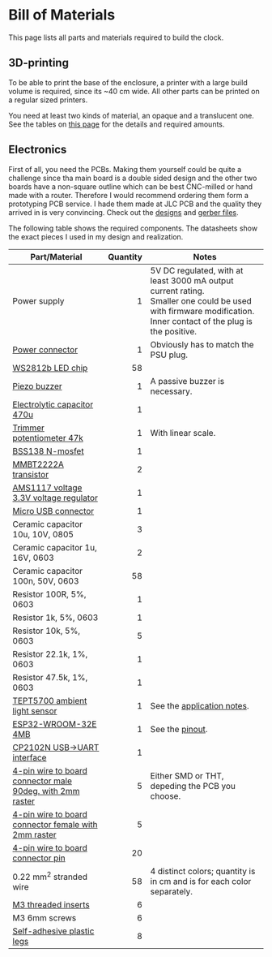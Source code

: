 # Bill of Materials

This page lists all parts and materials required to build the clock.

## 3D-printing

To be able to print the base of the enclosure, a printer with a large build volume is required, since its ~40 cm wide. All other parts can be printed on a regular sized printers.

You need at least two kinds of material, an opaque and a translucent one. See the tables on [this page](models/3d-print/readme.md) for the details and required amounts.

## Electronics

First of all, you need the PCBs. Making them yourself could be quite a challenge since tha main board is a double sided design and the other two boards have a non-square outline which can be best CNC-milled or hand made with a router. Therefore I would recommend ordering them form a prototyping PCB service. I hade them made at JLC PCB and the quality they arrived in is very convincing. Check out the [designs](sch-pcb/readme.md) and [gerber files](gerber/readme.md).

The following table shows the required components. The datasheets show the exact pieces I used in my design and realization.

| Part/Material | Quantity | Notes |
|---------------|---------:|-------|
| Power supply | 1 | 5V DC regulated, with at least 3000 mA output current rating.<br>Smaller one could be used with firmware modification. Inner contact of the plug is the positive. |
| [Power connector](datasheets/pc-gk2.1.pdf) | 1 | Obviously has to match the PSU plug. |
| [WS2812b LED chip](datasheets/ws2812b.pdf) | 58 | |
| [Piezo buzzer](datasheets/sfn-12055pa6.5_en_10040569.pdf) | 1 | A passive buzzer is necessary. |
| [Electrolytic capacitor 470u](datasheets/sc-caps.pdf) | 1 | |
| [Trimmer potentiometer 47k](datasheets/ca6v-smd47k_en_10032410.pdf) | 1 | With linear scale. |
| [BSS138 N-mosfet](datasheets/bss138_en_10021022.pdf) | 1 | |
| [MMBT2222A transistor](datasheets/mmbt2222a_en_10039962.pdf) | 2 | |
| [AMS1117 voltage 3.3V voltage regulator](datasheets/ams1117.pdf) | 1 | |
| [Micro USB connector](datasheets/10118193-0001lf_en_10038704.pdf) | 1 | |
| Ceramic capacitor 10u, 10V, 0805 | 3 | |
| Ceramic capacitor 1u, 16V, 0603 | 2 | |
| Ceramic capacitor 100n, 50V, 0603 | 58 | |
| Resistor 100R, 5%, 0603 | 1 | |
| Resistor 1k, 5%, 0603 | 1 | |
| Resistor 10k, 5%, 0603 | 5 | |
| Resistor 22.1k, 1%, 0603 | 1 | |
| Resistor 47.5k, 1%, 0603 | 1 | |
| [TEPT5700 ambient light sensor](datasheets/tept5700.pdf) | 1 | See the [application notes](datasheets/appnote-tept5700.pdf). |
| [ESP32-WROOM-32E 4MB](datasheets/esp32-wroom-32e_esp32-wroom-32ue_datasheet_en.pdf) | 1 | See the [pinout](datasheets/esp32-pinout-chip-esp-wroom-32.png). |
| [CP2102N USB->UART interface](datasheets/cp2102n-datasheet.pdf) | 1 | |
| [4-pin wire to board connector male 90deg. with 2mm raster](datasheets/nxw-04k_en_10034352.gif) | 5 | Either SMD or THT, depeding the PCB you choose. |
| [4-pin wire to board connector female with 2mm raster](datasheets/nxg-04_en_10031380.pdf) | 5 | |
| [4-pin wire to board connector pin](datasheets/nxg-t_en_10030915.pdf) | 20 | |
| 0.22 mm<sup>2</sup> stranded wire | 58 | 4 distinct colors; quantity is in cm and is for each color separately. |
| [M3 threaded inserts](https://www.cnckitchen.com/shop#!/Gewindeeinsatz-threaded-insert-M3-Standard-100-Stk-pcs/p/431146823/category=0) | 6 | |
| M3 6mm screws | 6 | |
| [Self-adhesive plastic legs](datasheets/elastikpuffer.pdf) | 8 | |